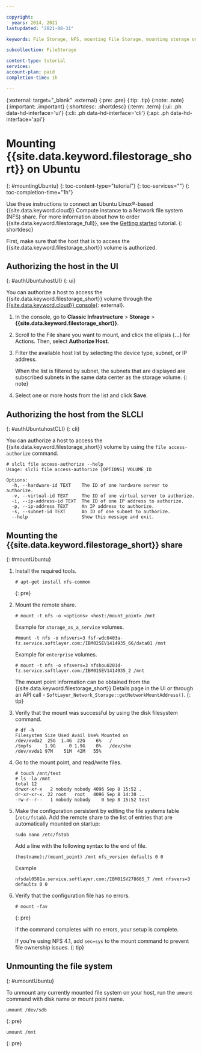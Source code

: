 ```yaml
---

copyright:
  years: 2014, 2021
lastupdated: "2021-08-31"

keywords: File Storage, NFS, mounting File Storage, mounting storage on Ubuntu,

subcollection: FileStorage

content-type: tutorial
services:
account-plan: paid
completion-time: 1h

---
```

{:external: target="_blank" .external}
{:pre: .pre}
{:tip: .tip}
{:note: .note}
{:important: .important}
{:shortdesc: .shortdesc}
{:term: .term}
{:ui: .ph data-hd-interface='ui'}
{:cli: .ph data-hd-interface='cli'}
{:api: .ph data-hd-interface='api'}

# Mounting {{site.data.keyword.filestorage_short}} on Ubuntu
{: #mountingUbuntu}
{: toc-content-type="tutorial"}
{: toc-services=""}
{: toc-completion-time="1h"}

Use these instructions to connect an Ubuntu Linux&reg;-based {{site.data.keyword.cloud}} Compute instance to a Network file system (NFS) share. For more information about how to order {{site.data.keyword.filestorage_full}}, see the [Getting started](/docs/FileStorage?topic=FileStorage-getting-started) tutorial.
{: shortdesc}

First, make sure that the host that is to access the {{site.data.keyword.filestorage_short}} volume is authorized.

## Authorizing the host in the UI
{: #authUbuntuhostUI}
{: ui}

You can authorize a host to access the {{site.data.keyword.filestorage_short}} volume through the [{{site.data.keyword.cloud}} console](https://{DomainName}/classic/storage/file){: external}.

1. In the console, go to **Classic Infrastructure**  > **Storage** > **{{site.data.keyword.filestorage_short}}**.
2. Scroll to the File share you want to mount, and click the ellipsis (**...**) for Actions. Then, select **Authorize Host**.
3. Filter the available host list by selecting the device type, subnet, or IP address.

   When the list is filtered by subnet, the subnets that are displayed are subscribed subnets in the same data center as the storage volume.
   {: note}

4. Select one or more hosts from the list and click **Save**.

## Authorizing the host from the SLCLI
{: #authUbuntuhostCLI}
{: cli}

You can authorize a host to access the {{site.data.keyword.filestorage_short}} volume by using the `file access-authorize` command.

```
# slcli file access-authorize --help
Usage: slcli file access-authorize [OPTIONS] VOLUME_ID

Options:
  -h, --hardware-id TEXT    The ID of one hardware server to authorize.
  -v, --virtual-id TEXT     The ID of one virtual server to authorize.
  -i, --ip-address-id TEXT  The ID of one IP address to authorize.
  -p, --ip-address TEXT     An IP address to authorize.
  -s, --subnet-id TEXT      An ID of one subnet to authorize.
  --help                    Show this message and exit.
```

## Mounting the {{site.data.keyword.filestorage_short}} share
{: #mountUbuntu}

1. Install the required tools.
   ```
   # apt-get install nfs-common
   ```
   {: pre}

2. Mount the remote share.
   ```
   # mount -t nfs -o <options> <host:/mount_point> /mnt
   ```

   Example for `storage_as_a_service` volumes.
   ```
   #mount -t nfs -o nfsvers=3 fsf-wdc0403a-fz.service.softlayer.com:/IBM02SEV1414935_66/data01 /mnt
   ```

   Example for `enterprise` volumes.
   ```
   # mount -t nfs -o nfsvers=3 nfshou0201d-fz.service.softlayer.com:/IBM01SEV1414935_2 /mnt
   ```

   The mount point information can be obtained from the {{site.data.keyword.filestorage_short}} Details page in the UI or through an API call - `SoftLayer_Network_Storage::getNetworkMountAddress()`.
   {: tip}


3. Verify that the mount was successful by using the disk filesystem command.
   ```
   # df -h
   Filesystem Size Used Avail Use% Mounted on
   /dev/xvda2  25G  1.4G  22G    6%   /
   /tmpfs     1.9G     0 1.9G    0%   /dev/shm
   /dev/xvda1 97M    51M  42M   55%
   ```

4. Go to the mount point, and read/write files.
   ```
   # touch /mnt/test
   # ls -la /mnt
   total 12
   drwxr-xr-x   2 nobody nobody 4096 Sep 8 15:52 .
   dr-xr-xr-x. 22 root   root   4096 Sep 8 14:30 ..
   -rw-r--r--   1 nobody nobody    0 Sep 8 15:52 test
   ```

5. Make the configuration persistent by editing the file systems table (`/etc/fstab`). Add the remote share to the list of entries that are automatically mounted on startup:

   ```
   sudo nano /etc/fstab
   ```
   Add a line with the following syntax to the end of file.

   ```
   (hostname):/(mount_point) /mnt nfs_version defaults 0 0
   ```

   Example

   ```
   nfsdal0501a.service.softlayer.com:/IBM01SV278685_7 /mnt nfsvers=3 defaults 0 0
   ```

6. Verify that the configuration file has no errors.

   ```
   # mount -fav
   ```
   {: pre}

   If the command completes with no errors, your setup is complete.

   If you're using NFS 4.1, add `sec=sys` to the mount command to prevent file ownership issues.
   {: tip}


## Unmounting the file system
{: #umountUbuntu}

To unmount any currently mounted file system on your host, run the `umount` command with disk name or mount point name.

```
umount /dev/sdb
```
{: pre}

```
umount /mnt
```
{: pre}
